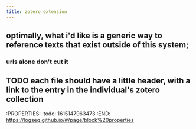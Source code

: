 ```yaml
---
title: zotero extension
---
```


## optimally, what i'd like is a generic way to reference texts that exist outside of this system;
### urls alone don't cut it
## TODO each file should have a little header, with a link to the entry in the individual's zotero collection
:PROPERTIES:
:todo: 1615147963473
:END:
https://logseq.github.io/#/page/block%20properties
